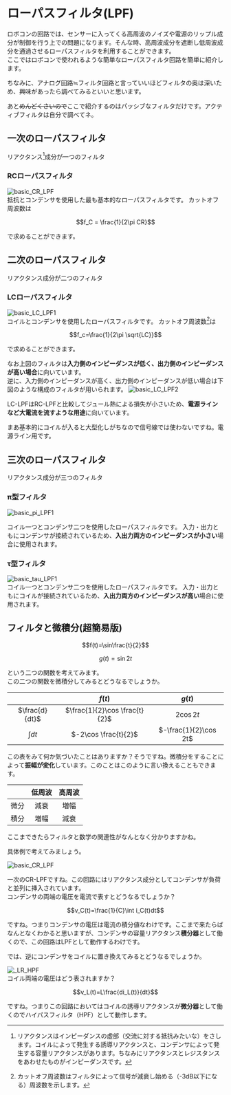 # ローパスフィルタ(LPF)

  ロボコンの回路では、センサーに入ってくる高周波のノイズや電源のリップル成分が制御を行う上での問題になります。そんな時、高周波成分を遮断し低周波成分を通過させるローパスフィルタを利用することができます。  
  ここではロボコンで使われるような簡単なローパスフィルタ回路を簡単に紹介します。  

  ちなみに、アナログ回路≒フィルタ回路と言っていいほどフィルタの奥は深いため、興味があったら調べてみるといいと思います。  

  あと~~めんどくさいので~~ここで紹介するのはパッシブなフィルタだけです。アクティブフィルタは自分で調べてネ。

## 一次のローパスフィルタ  

リアクタンス[^1]成分が一つのフィルタ

### RCローパスフィルタ  

![basic_CR_LPF](images/CR_LPF1.png)  
抵抗とコンデンサを使用した最も基本的なローパスフィルタです。
カットオフ周波数は  

```math
f_C = \frac{1}{2\pi CR}
```

で求めることができます。  

## 二次のローパスフィルタ  

リアクタンス成分が二つのフィルタ

### LCローパスフィルタ  

![basic_LC_LPF1](images/LC_LPF1.png)  
コイルとコンデンサを使用したローパスフィルタです。
カットオフ周波数[^2]は  

```math
f_c=\frac{1}{2\pi \sqrt{LC}}
```

で求めることができます。  

なお上図のフィルタは**入力側のインピーダンスが低く、出力側のインピーダンスが高い場合**に向いています。  
逆に、入力側のインピーダンスが高く、出力側のインピーダンスが低い場合は下図のような構成のフィルタが用いられます。
![basic_LC_LPF2](images/LC_LPF2.png)  

LC-LPFはRC-LPFと比較してジュール熱による損失が小さいため、**電源ラインなど大電流を流すような用途**に向いています。  

まあ基本的にコイルが入ると大型化しがちなので信号線では使わないですね。電源ライン用です。

## 三次のローパスフィルタ  

リアクタンス成分が三つのフィルタ

### π型フィルタ  

![basic_pi_LPF1](images/pi-LPF.png)  

  コイル一つとコンデンサ二つを使用したローパスフィルタです。
入力・出力ともにコンデンサが接続されているため、**入出力両方のインピーダンスが小さい**場合に使用されます。  

### τ型フィルタ  

![basic_tau_LPF1](images/tau_LPF.png)  
コイル一つとコンデンサ二つを使用したローパスフィルタです。
入力・出力ともにコイルが接続されているため、**入出力両方のインピーダンスが高い**場合に使用されます。  

## フィルタと微積分(超簡易版)  

```math
f(t)=\sin\frac{t}{2}
```
```math
g(t)=\sin2t
```

という二つの関数を考えてみます。  
この二つの関数を微積分してみるとどうなるでしょうか。  

|  | $f(t)$ | $g(t)$ |
| :---: | :---: | :---: |
| $\frac{d}{dt}$ | $\frac{1}{2}\cos \frac{t}{2}$ | $2\cos 2t$ |
| $∫dt$ | $-2\cos \frac{t}{2}$ | $-\frac{1}{2}\cos 2t$ |  

この表をみて何か気づいたことはありますか？そうですね。微積分をすることによって**振幅が変化**しています。このことはこのように言い換えることもできます。  

|  | 低周波 | 高周波 |
| :---: | :---: | :---: |
| 微分 | 減衰 | 増幅 |
| 積分 | 増幅 | 減衰 |  

ここまできたらフィルタと数学の関連性がなんとなく分かりますかね。  

具体例で考えてみましょう。  

![basic_CR_LPF](images/CR_LPF1.png)  

一次のCR-LPFですね。この回路にはリアクタンス成分としてコンデンサが負荷と並列に挿入されています。  
コンデンサの両端の電圧を電流で表すとどうなるでしょうか？  

```math
v_C(t)=\frac{1}{C}\int i_C(t)dt
```

ですね。つまりコンデンサの電圧は電流の積分値なわけです。ここまで来たらばなんとなくわかると思いますが、コンデンサの容量リアクタンス**積分器**として働くので、この回路はLPFとして動作するわけです。  

では、逆にコンデンサをコイルに置き換えてみるとどうなるでしょうか。  

![_LR_HPF](images/RL_HPF.png)  
コイル両端の電圧はどう表されますか？  

```math
v_L(t)=L\frac{di_L(t)}{dt}
```

ですね。つまりこの回路においてはコイルの誘導リアクタンスが**微分器**として働くのでハイパスフィルタ（HPF）として動作します。  


[^1]:リアクタンスはインピーダンスの虚部（交流に対する抵抗みたいな）をさします。コイルによって発生する誘導リアクタンスと、コンデンサによって発生する容量リアクタンスがあります。ちなみにリアクタンスとレジスタンスをあわせたものがインピーダンスです。  
[^2]:カットオフ周波数はフィルタによって信号が減衰し始める（-3dB以下になる）周波数を示します。